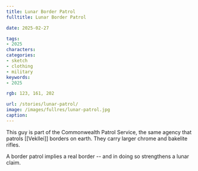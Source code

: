 ```yaml
---
title: Lunar Border Patrol
fulltitle: Lunar Border Patrol

date: 2025-02-27

tags:
- 2025
characters:
categories:
- sketch
- clothing
- military
keywords:
- 2025

rgb: 123, 161, 202

url: /stories/lunar-patrol/
image: /images/fullres/lunar-patrol.jpg
caption:
---
```

This guy is part of the Commonwealth Patrol Service, the same agency that patrols [[Vekllei]] borders on earth. They carry larger chrome and bakelite rifles.

A border patrol implies a real border -- and in doing so strengthens a lunar claim.